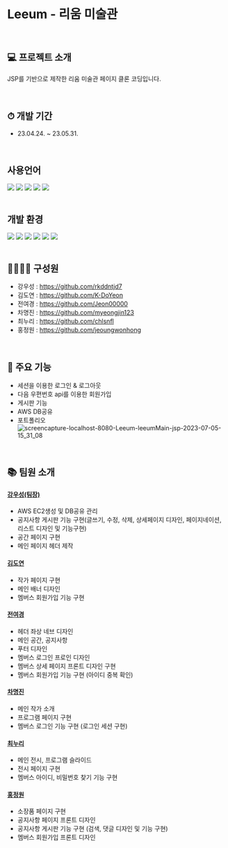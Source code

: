 # Leeum - 리움 미술관 

<br>

## 💻 프로젝트 소개

JSP를 기반으로 제작한 리움 미술관 페이지 클론 코딩입니다.

<br>

## ⏱ 개발 기간

- 23.04.24. ~ 23.05.31.

<br>

## 사용언어

<div>
<img src="https://img.shields.io/badge/html5-E34F26?style=for-the-badge&logo=html5&logoColor=white">
<img src="https://img.shields.io/badge/css-1572B6?style=for-the-badge&logo=css3&logoColor=white">
<img src="https://img.shields.io/badge/javascript-F7DF1E?style=for-the-badge&logo=javascript&logoColor=white">
<img src="https://img.shields.io/badge/jquery-0769AD?style=for-the-badge&logo=jquery&logoColor=white">
<img src="https://img.shields.io/badge/java-007396?style=for-the-badge&logo=java&logoColor=white">
</div>

<br>

## 개발 환경

<div>
<img src="https://img.shields.io/badge/windows-0078D6?style=for-the-badge&logo=windows&logoColor=white">
<img src="https://img.shields.io/badge/eclipse-2C2255?style=for-the-badge&logo=eclipse&logoColor=white">
<img src="https://img.shields.io/badge/apachetomcat-F8DC75?style=for-the-badge&logo=apachetomcat&logoColor=white">
<img src="https://img.shields.io/badge/mysql-4479A1?style=for-the-badge&logo=mysql&logoColor=white">
<img src="https://img.shields.io/badge/amazonaws-FF9900?style=for-the-badge&logo=aws&logoColor=white">
<img src="https://img.shields.io/badge/github-181717?style=for-the-badge&logo=github&logoColor=white">
</div>

<br>

## 👩‍👩‍👦‍👦 구성원
- 강우성 : <https://github.com/rkddntjd7>
- 김도연 : <https://github.com/K-DoYeon>
- 전여경 : <https://github.com/Jeon00000>
- 차명진 : <https://github.com/myeongjin123>
- 최누리 : <https://github.com/chlsnfl>
- 홍정원 : <https://github.com/jeoungwonhong>

<br>

## 📌 주요 기능
- 세션을 이용한 로그인 & 로그아웃
- 다음 우편번호 api를 이용한 회원가입
- 게시판 기능
- AWS DB공유 
- 포트폴리오 <notion>
![screencapture-localhost-8080-Leeum-leeumMain-jsp-2023-07-05-15_31_08](https://github.com/rkddntjd7/leeum/assets/125332196/d7841b9b-f27e-4d4b-a7db-442bdc466f9c)



<br>

## 📚 팀원 소개
#### [강우성(팀장)](https://github.com/rkddntjd7)
+ AWS EC2생성 및 DB공유 관리
+ 공지사항 게시판 기능 구현(글쓰기, 수정, 삭제, 상세페이지 디자인,  페이지네이션, 리스트 디자인 및 기능구현)
+ 공간 페이지 구현
+ 메인 페이지 헤더 제작

#### [김도연](https://github.com/K-DoYeon)
+ 작가 페이지 구현
+ 메인 배너 디자인
+ 멤버스 회원가입 기능 구현
  
#### [전여경](https://github.com/Jeon00000)
+ 헤더 좌상 네브 디자인
+ 메인 공간, 공지사항
+ 푸터 디자인
+ 멤버스 로그인 프로인 디자인
+ 멤버스 상세 페이지 프론트 디자인 구현
+ 멤버스 회원가입 기능 구현 (아이디 중복 확인)
  
#### [차명진](https://github.com/myeongjin123)
+ 메인 작가 소개
+ 프로그램 페이지 구현
+ 멤버스 로그인 기능 구현 (로그인 세션 구현)
  
#### [최누리](https://github.com/chlsnfl)
+ 메인 전시, 프로그램 슬라이드
+ 전시 페이지 구현
+ 멤버스 아이디, 비밀번호 찾기 기능 구현
  
#### [홍정원](https://github.com/jeoungwonhong)
+ 소장품 페이지 구현
+ 공지사항 페이지 프론트 디자인
+ 공지사항 게시판 기능 구현 (검색, 댓글 디자인 및 기능 구현)
+ 멤버스 회원가입 프론트 디자인

